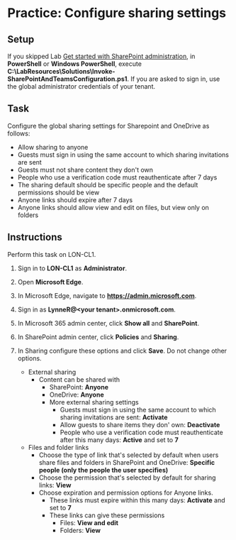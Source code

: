 # Practice: Configure sharing settings

## Setup

If you skipped Lab [Get started with SharePoint administration](/Instructions/Labs/Get-started-with-SharePoint-administration.md), in **PowerShell** or **Windows PowerShell**, execute **C:\LabResources\Solutions\Invoke-SharePointAndTeamsConfiguration.ps1**. If you are asked to sign in, use the global administrator credentials of your tenant.

## Task

Configure the global sharing settings for Sharepoint and OneDrive as follows:

* Allow sharing to anyone
* Guests must sign in using the same account to which sharing invitations are sent
* Guests must not share content they don't own
* People who use a verification code must reauthenticate after 7 days
* The sharing default should be specific people and the default permissions should be view
* Anyone links should expire after 7 days
* Anyone links should allow view and edit on files, but view only on folders

## Instructions

Perform this task on LON-CL1.

1. Sign in to **LON-CL1** as **Administrator**.
1. Open **Microsoft Edge**.
1. In Microsoft Edge, navigate to **https://admin.microsoft.com**.
1. Sign in as **LynneR@\<your tenant\>.onmicrosoft.com**.
1. In Microsoft 365 admin center, click **Show all** and **SharePoint**.
1. In SharePoint admin center, click **Policies** and **Sharing**.
1. In Sharing configure these options and click **Save**. Do not change other options.

    * External sharing
        * Content can be shared with
            * SharePoint: **Anyone**
            * OneDrive: **Anyone**
            * More external sharing settings
                * Guests must sign in using the same account to which sharing invitations are sent: **Activate**
                * Allow guests to share items they don' own: **Deactivate**
                * People who use a verification code must reauthenticate after this many days: **Active** and set to **7**
    * Files and folder links
        * Choose the type of link that's selected by default when users share files and folders in SharePoint and OneDrive: **Specific people (only the people the user specifies)**
        * Choose the permission that's selected by default for sharing links: **View**
        * Choose expiration and permission options for Anyone links.
            * These links must expire within this many days: **Activate** and set to **7**
            * These links can give these permissions
                * Files: **View and edit**
                * Folders: **View**
